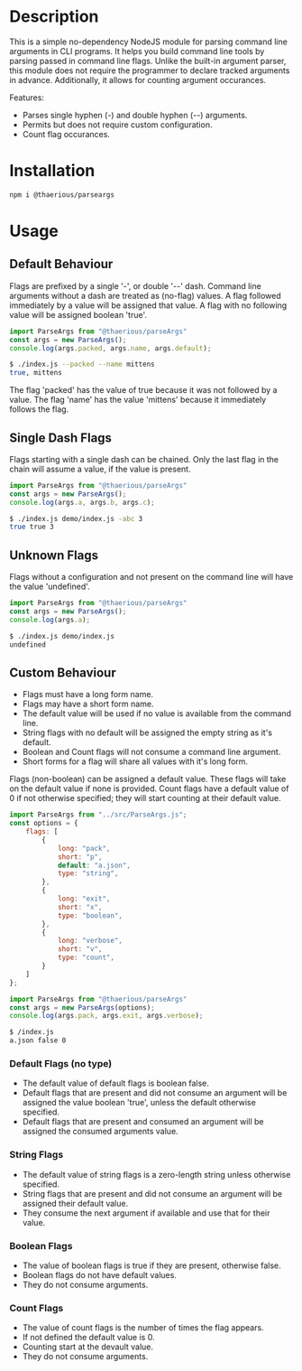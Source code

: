 # Description
This is a simple no-dependency NodeJS module for parsing command line arguments in CLI programs. It helps you build command line tools by parsing passed in command line flags. Unlike the built-in argument parser, this module does not require the programmer to declare tracked arguments in advance. Additionally, it allows for counting argument occurances.

Features:
* Parses single hyphen (-) and double hyphen (--) arguments.
* Permits but does not require custom configuration.
* Count flag occurances.

# Installation
``` bash
npm i @thaerious/parseargs
```

# Usage
## Default Behaviour
Flags are prefixed by a single '-', or double '--' dash.  Command line arguments without a dash are treated as (no-flag) values.  A flag followed immediately by a value will be assigned that value.  A flag with no following value will be assigned boolean 'true'.

``` js
import ParseArgs from "@thaerious/parseArgs"
const args = new ParseArgs();
console.log(args.packed, args.name, args.default);
```

``` bash
$ ./index.js --packed --name mittens
true, mittens
```

The flag 'packed' has the value of true because it was not followed by a value.  The flag 'name' has the value 'mittens' because it immediately follows the flag.

## Single Dash Flags
Flags starting with a single dash can be chained.  Only the last flag in the chain will assume a value, if the value is present.

``` js
import ParseArgs from "@thaerious/parseArgs"
const args = new ParseArgs();
console.log(args.a, args.b, args.c);
```

``` bash
$ ./index.js demo/index.js -abc 3
true true 3
```

## Unknown Flags
Flags without a configuration and not present on the command line will have the value 'undefined'.

``` js
import ParseArgs from "@thaerious/parseArgs"
const args = new ParseArgs();
console.log(args.a);
```

``` bash
$ ./index.js demo/index.js
undefined
```

## Custom Behaviour
* Flags must have a long form name.
* Flags may have a short form name.
* The default value will be used if no value is available from the command line.
* String flags with no default will be assigned the empty string as it's default.
* Boolean and Count flags will not consume a command line argument.
* Short forms for a flag will share all values with it's long form.

Flags (non-boolean) can be assigned a default value.  These flags will take on the default
value if none is provided.  Count flags have a default value of 0 if not otherwise specified; they will start counting at their default value.

``` js
import ParseArgs from "../src/ParseArgs.js";
const options = {    
    flags: [
        {
            long: "pack",
            short: "p",
            default: "a.json",
            type: "string",
        },
        {
            long: "exit",
            short: "x",
            type: "boolean",
        },
        {
            long: "verbose",
            short: "v",
            type: "count",
        }  
    ]
};

import ParseArgs from "@thaerious/parseArgs"
const args = new ParseArgs(options);
console.log(args.pack, args.exit, args.verbose);
```

```bash
$ /index.js
a.json false 0
```

### Default Flags (no type)
* The default value of default flags is boolean false.
* Default flags that are present and did not consume an argument will be assigned the value boolean 'true', unless the default otherwise specified.
* Default flags that are present and consumed an argument will be assigned the consumed arguments value.

### String Flags
* The default value of string flags is a zero-length string unless otherwise specified.
* String flags that are present and did not consume an argument will be assigned their default value.
* They consume the next argument if available and use that for their value.

### Boolean Flags
* The value of boolean flags is true if they are present, otherwise false.
* Boolean flags do not have default values.
* They do not consume arguments.

### Count Flags
* The value of count flags is the number of times the flag appears.
* If not defined the default value is 0.
* Counting start at the devault value.
* They do not consume arguments.